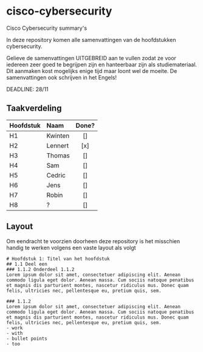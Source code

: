 # cisco-cybersecurity
Cisco Cybersecurity summary's

In deze repository komen alle samenvattingen van de hoofdstukken cybersecurity. 

Gelieve de samenvattingen UITGEBREID aan te vullen zodat ze voor iedereen zeer goed te begrijpen zijn en hanteerbaar zijn als studiemateriaal. Dit aanmaken kost mogelijks enige tijd maar loont wel de moeite. De samenvattingen ook schrijven in het Engels!

DEADLINE: 28/11

## Taakverdeling

| Hoofdstuk | Naam    | Done? |
| :-------- | :------ | :---: |
| H1        | Kwinten | []    |
| H2        | Lennert | [x]   |
| H3        | Thomas  | []    |
| H4        | Sam     | []    |
| H5        | Cedric  | []    |
| H6        | Jens    | []    |
| H7        | Robin   | []    |
| H8        | ?       | []    |

## Layout
Om eendracht te voorzien doorheen deze repository is het misschien handig te werken volgens een vaste layout als volgt
```
# Hoofdstuk 1: Titel van het hoofdstuk
## 1.1 Deel een
### 1.1.2 Onderdeel 1.1.2
Lorem ipsum dolor sit amet, consectetuer adipiscing elit. Aenean commodo ligula eget dolor. Aenean massa. Cum sociis natoque penatibus et magnis dis parturient montes, nascetur ridiculus mus. Donec quam felis, ultricies nec, pellentesque eu, pretium quis, sem.

### 1.1.2
Lorem ipsum dolor sit amet, consectetuer adipiscing elit. Aenean commodo ligula eget dolor. Aenean massa. Cum sociis natoque penatibus et magnis dis parturient montes, nascetur ridiculus mus. Donec quam felis, ultricies nec, pellentesque eu, pretium quis, sem.
- work
- with
- bullet points
- too
```
